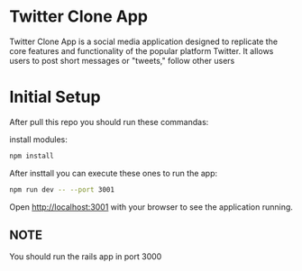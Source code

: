 # Twitter Clone App

Twitter Clone App is a social media application designed to replicate the core features and functionality of the popular platform Twitter. It allows users to post short messages or "tweets," follow other users 

# Initial Setup

After pull this repo you should run these commandas:

install modules:
```bash
npm install
```
After insttall you can execute these ones to run the app:

```bash
npm run dev -- --port 3001
```

Open [http://localhost:3001](http://localhost:3001) with your browser to see the application running.

## NOTE

You should run the rails app in port 3000

